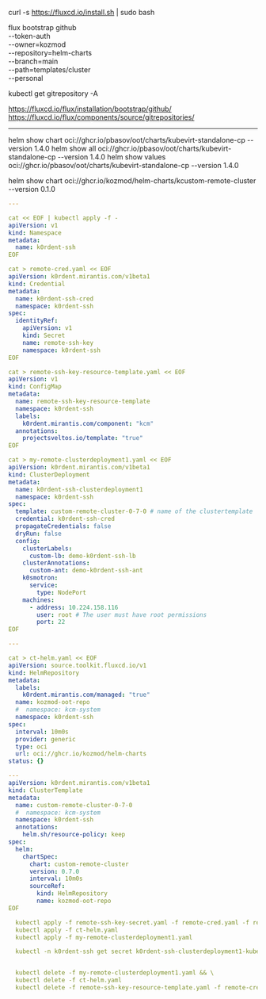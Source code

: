 curl -s https://fluxcd.io/install.sh | sudo bash

flux bootstrap github \
--token-auth \
--owner=kozmod \
--repository=helm-charts \
--branch=main \
--path=templates/cluster \
--personal

kubectl get gitrepository -A

https://fluxcd.io/flux/installation/bootstrap/github/
https://fluxcd.io/flux/components/source/gitrepositories/

---

helm show chart oci://ghcr.io/pbasov/oot/charts/kubevirt-standalone-cp --version 1.4.0
helm show all oci://ghcr.io/pbasov/oot/charts/kubevirt-standalone-cp --version 1.4.0
helm show values oci://ghcr.io/pbasov/oot/charts/kubevirt-standalone-cp --version 1.4.0

helm show chart oci://ghcr.io/kozmod/helm-charts/kcustom-remote-cluster --version 0.1.0

```yaml
---

cat << EOF | kubectl apply -f -
apiVersion: v1
kind: Namespace
metadata:
  name: k0rdent-ssh
EOF

cat > remote-cred.yaml << EOF
apiVersion: k0rdent.mirantis.com/v1beta1
kind: Credential
metadata:
  name: k0rdent-ssh-cred
  namespace: k0rdent-ssh
spec:
  identityRef:
    apiVersion: v1
    kind: Secret
    name: remote-ssh-key
    namespace: k0rdent-ssh
EOF

cat > remote-ssh-key-resource-template.yaml << EOF
apiVersion: v1
kind: ConfigMap
metadata:
  name: remote-ssh-key-resource-template
  namespace: k0rdent-ssh
  labels:
    k0rdent.mirantis.com/component: "kcm"
  annotations:
    projectsveltos.io/template: "true"
EOF

cat > my-remote-clusterdeployment1.yaml << EOF
apiVersion: k0rdent.mirantis.com/v1beta1
kind: ClusterDeployment
metadata:
  name: k0rdent-ssh-clusterdeployment1
  namespace: k0rdent-ssh
spec:
  template: custom-remote-cluster-0-7-0 # name of the clustertemplate
  credential: k0rdent-ssh-cred
  propagateCredentials: false
  dryRun: false
  config:
    clusterLabels:
      custom-lb: demo-k0rdent-ssh-lb
    clusterAnnotations:
      custom-ant: demo-k0rdent-ssh-ant
    k0smotron:
      service:
        type: NodePort
    machines:
      - address: 10.224.158.116
        user: root # The user must have root permissions 
        port: 22
EOF

---

cat > ct-helm.yaml << EOF
apiVersion: source.toolkit.fluxcd.io/v1
kind: HelmRepository
metadata:
  labels:
    k0rdent.mirantis.com/managed: "true"
  name: kozmod-oot-repo
  #  namespace: kcm-system
  namespace: k0rdent-ssh
spec:
  interval: 10m0s
  provider: generic
  type: oci
  url: oci://ghcr.io/kozmod/helm-charts
status: {}

---
apiVersion: k0rdent.mirantis.com/v1beta1
kind: ClusterTemplate
metadata:
  name: custom-remote-cluster-0-7-0
  #  namespace: kcm-system
  namespace: k0rdent-ssh
  annotations:
    helm.sh/resource-policy: keep
spec:
  helm:
    chartSpec:
      chart: custom-remote-cluster
      version: 0.7.0
      interval: 10m0s
      sourceRef:
        kind: HelmRepository
        name: kozmod-oot-repo
EOF

  kubectl apply -f remote-ssh-key-secret.yaml -f remote-cred.yaml -f remote-ssh-key-resource-template.yaml
  kubectl apply -f ct-helm.yaml
  kubectl apply -f my-remote-clusterdeployment1.yaml

  kubectl -n k0rdent-ssh get secret k0rdent-ssh-clusterdeployment1-kubeconfig -o jsonpath='{.data.value}' | base64 -d > child.conf


  kubectl delete -f my-remote-clusterdeployment1.yaml && \
  kubectl delete -f ct-helm.yaml
  kubectl delete -f remote-ssh-key-resource-template.yaml -f remote-cred.yaml -f remote-ssh-key-secret.yaml
```